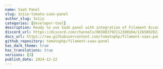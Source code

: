 ```yaml
---
name: SaaS Panel
slug: 3x1io-tomato-saas-panel
author_slug: 3x1io
categories: [developer-tool]
description: Ready to use SaaS panel with integration of Filament Accounts Builder and JetStream teams
discord_url: https://discord.com/channels/883083792112300104/1265002822605344871
docs_url: https://raw.githubusercontent.com/tomatophp/filament-saas-panel/master/README.md
github_repository: tomatophp/filament-saas-panel
has_dark_theme: true
has_translations: true
versions: [3]
publish_date: 2024-12-22
---
```

